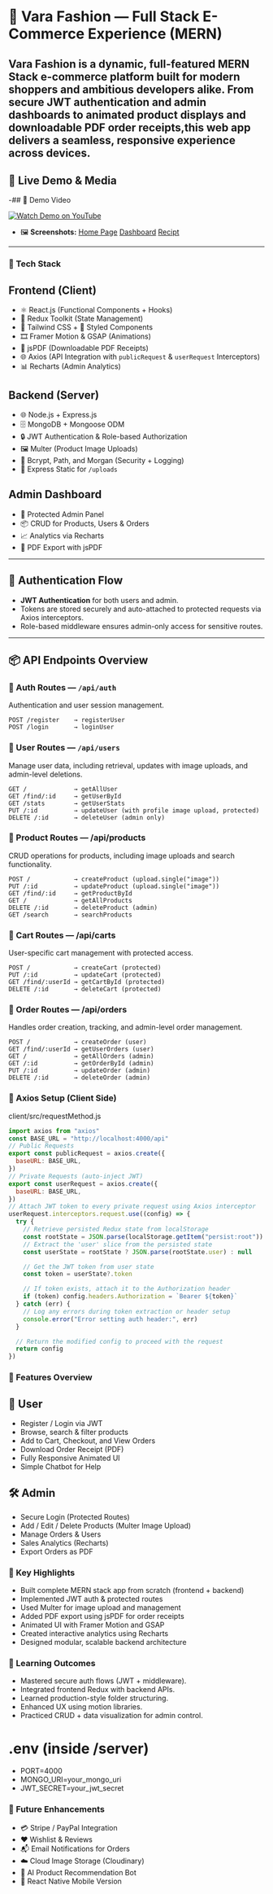 # 👗 Vara Fashion — Full Stack E-Commerce Experience (MERN)

Vara Fashion is a dynamic, full-featured MERN Stack e-commerce platform built for modern shoppers and ambitious developers alike. From secure JWT authentication and admin dashboards to animated product displays and downloadable PDF order receipts,this web app delivers a seamless, responsive experience across devices.
---
## 🚀 Live Demo & Media 
-## 🎥 Demo Video

[![Watch Demo on YouTube](https://img.youtube.com/vi/hywZ-p3JLxE/0.jpg)](https://youtu.be/hywZ-p3JLxE)

- 🖼️ **Screenshots:**
  [Home Page](./screenshots/home.JPG)
  [Dashboard](./screenshots/dashboard.JPG)
  [Recipt](./screenshots/recipt.JPG)
---
### 🧩 Tech Stack
## Frontend (Client)
- ⚛️ React.js (Functional Components + Hooks)
- 🧠 Redux Toolkit (State Management)
- 💨 Tailwind CSS + 💅 Styled Components
- 🎞️ Framer Motion & GSAP (Animations)
- 📄 jsPDF (Downloadable PDF Receipts)
- 🌐 Axios (API Integration with `publicRequest` & `userRequest` Interceptors)
- 📊 Recharts (Admin Analytics)

## Backend (Server)
- 🌐 Node.js + Express.js
- 🗄️ MongoDB + Mongoose ODM
- 🔒 JWT Authentication & Role-based Authorization
- 🖼️ Multer (Product Image Uploads)
- 🧰 Bcrypt, Path, and Morgan (Security + Logging)
- 📁 Express Static for `/uploads`

## Admin Dashboard
- 🔧 Protected Admin Panel
- 📦 CRUD for Products, Users & Orders
- 📈 Analytics via Recharts
- 🧾 PDF Export with jsPDF

---
## 🔐 Authentication Flow
- **JWT Authentication** for both users and admin.  
- Tokens are stored securely and auto-attached to protected requests via Axios interceptors.  
- Role-based middleware ensures admin-only access for sensitive routes.
---
## 📦 API Endpoints Overview
### 🔹 Auth Routes — `/api/auth`
Authentication and user session management.
```http
POST /register    → registerUser  
POST /login       → loginUser  
```
### 🔹 User Routes — `/api/users`
Manage user data, including retrieval, updates with image uploads, and admin-level deletions.
```http
GET /             → getAllUser
GET /find/:id     → getUserById
GET /stats        → getUserStats
PUT /:id          → updateUser (with profile image upload, protected)
DELETE /:id       → deleteUser (admin only)
```
### 🔹 Product Routes — /api/products
CRUD operations for products, including image uploads and search functionality.
```http
POST /            → createProduct (upload.single("image"))
PUT /:id          → updateProduct (upload.single("image"))
GET /find/:id     → getProductById
GET /             → getAllProducts
DELETE /:id       → deleteProduct (admin)
GET /search       → searchProducts
```
### 🔹 Cart Routes — /api/carts
User-specific cart management with protected access.
```http
POST /            → createCart (protected)
PUT /:id          → updateCart (protected)
GET /find/:userId → getCartById (protected)
DELETE /:id       → deleteCart (protected)
```
### 🔹 Order Routes — /api/orders
Handles order creation, tracking, and admin-level order management.
```http
POST /            → createOrder (user)
GET /find/:userId → getUserOrders (user)
GET /             → getAllOrders (admin)
GET /:id          → getOrderById (admin)
PUT /:id          → updateOrder (admin)
DELETE /:id       → deleteOrder (admin)
```
### 🔌 Axios Setup (Client Side)
client/src/requestMethod.js
```js
import axios from "axios"
const BASE_URL = "http://localhost:4000/api"
// Public Requests
export const publicRequest = axios.create({
  baseURL: BASE_URL,
})
// Private Requests (auto-inject JWT)
export const userRequest = axios.create({
  baseURL: BASE_URL,
})
// Attach JWT token to every private request using Axios interceptor
userRequest.interceptors.request.use((config) => {
  try {
    // Retrieve persisted Redux state from localStorage
    const rootState = JSON.parse(localStorage.getItem("persist:root"))
    // Extract the 'user' slice from the persisted state
    const userState = rootState ? JSON.parse(rootState.user) : null

    // Get the JWT token from user state
    const token = userState?.token

    // If token exists, attach it to the Authorization header
    if (token) config.headers.Authorization = `Bearer ${token}`
  } catch (err) {
    // Log any errors during token extraction or header setup
    console.error("Error setting auth header:", err)
  }

  // Return the modified config to proceed with the request
  return config
})

```
### 🧠 Features Overview
## 👤 User
- Register / Login via JWT
- Browse, search & filter products
- Add to Cart, Checkout, and View Orders
- Download Order Receipt (PDF)
- Fully Responsive Animated UI
- Simple Chatbot for Help

## 🛠️ Admin
- Secure Login (Protected Routes)
- Add / Edit / Delete Products (Multer Image Upload)
- Manage Orders & Users
- Sales Analytics (Recharts)
- Export Orders as PDF

### 🧾 Key Highlights
- Built complete MERN stack app from scratch (frontend + backend)
- Implemented JWT auth & protected routes
- Used Multer for image upload and management
- Added PDF export using jsPDF for order receipts
- Animated UI with Framer Motion and GSAP
- Created interactive analytics using Recharts
- Designed modular, scalable backend architecture

### 🧠 Learning Outcomes
- Mastered secure auth flows (JWT + middleware).
- Integrated frontend Redux with backend APIs.
- Learned production-style folder structuring.
- Enhanced UX using motion libraries.
- Practiced CRUD + data visualization for admin control.

# .env (inside /server)
- PORT=4000
- MONGO_URI=your_mongo_uri
- JWT_SECRET=your_jwt_secret

### 🚧 Future Enhancements
- 💳 Stripe / PayPal Integration
- ❤️ Wishlist & Reviews
- 📬 Email Notifications for Orders
- ☁️ Cloud Image Storage (Cloudinary)
- 🤖 AI Product Recommendation Bot
- 📱 React Native Mobile Version
